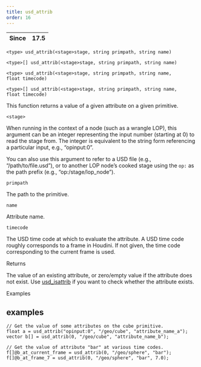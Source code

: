 ```yaml
---
title: usd_attrib
order: 16
---
```

| Since | 17.5 |
| --- | --- |

`<type> usd_attrib(<stage>stage, string primpath, string name)`

`<type>[] usd_attrib(<stage>stage, string primpath, string name)`

`<type> usd_attrib(<stage>stage, string primpath, string name, float timecode)`

`<type>[] usd_attrib(<stage>stage, string primpath, string name, float timecode)`

This function returns a value of a given attribute on a given primitive.

`<stage>`

When running in the context of a node (such as a wrangle LOP), this argument can be an integer representing the input number (starting at 0) to read the stage from. The integer is equivalent to the string form referencing a particular input, e.g., “opinput:0”.

You can also use this argument to refer to a USD file (e.g., “/path/to/file.usd”), or to another LOP node’s cooked stage using the `op:` as the path prefix (e.g., “op:/stage/lop_node”).

`primpath`

The path to the primitive.

`name`

Attribute name.

`timecode`

The USD time code at which to evaluate the attribute. A USD time code roughly corresponds to a frame in Houdini. If not given, the time code corresponding to the current frame is used.

Returns

The value of an existing attribute, or zero/empty value if the attribute does not exist. Use [usd_isattrib](./usd_isattrib "Checks if the primitive has an attribute by the given name.") if you want to check whether the attribute exists.

Examples

## examples

```vex
// Get the value of some attributes on the cube primitive.
float a = usd_attrib("opinput:0", "/geo/cube", "attribute_name_a");
vector b[] = usd_attrib(0, "/geo/cube", "attribute_name_b");

// Get the value of attribute "bar" at various time codes.
f[]@b_at_current_frame = usd_attrib(0, "/geo/sphere", "bar");
f[]@b_at_frame_7 = usd_attrib(0, "/geo/sphere", "bar", 7.0);

```
